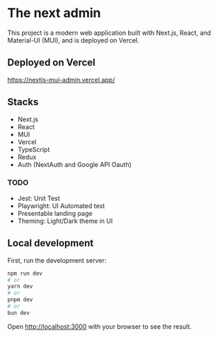 # The next admin
This project is a modern web application built with Next.js, React, and Material-UI (MUI), and is deployed on Vercel.

## Deployed on Vercel
https://nextjs-mui-admin.vercel.app/

## Stacks
- Next.js
- React
- MUI
- Vercel
- TypeScript
- Redux
- Auth (NextAuth and Google API Oauth)

### TODO
- Jest: Unit Test 
- Playwright: UI Automated test
- Presentable landing page
- Theming: Light/Dark theme in UI

## Local development

First, run the development server:

```bash
npm run dev
# or
yarn dev
# or
pnpm dev
# or
bun dev
```
Open [http://localhost:3000](http://localhost:3000) with your browser to see the result.
